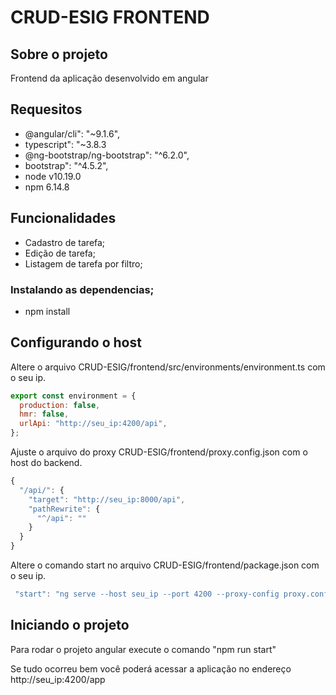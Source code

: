 # CRUD-ESIG FRONTEND

## Sobre o projeto

Frontend da aplicação desenvolvido em angular

## Requesitos

- @angular/cli": "~9.1.6",
- typescript": "~3.8.3
- @ng-bootstrap/ng-bootstrap": "^6.2.0",
- bootstrap": "^4.5.2",
- node v10.19.0
- npm 6.14.8

## Funcionalidades

- Cadastro de tarefa;
- Edição de tarefa;
- Listagem de tarefa por filtro;

### Instalando as dependencias;

- npm install

## Configurando o host

Altere o arquivo CRUD-ESIG/frontend/src/environments/environment.ts com o seu ip.

```js
export const environment = {
  production: false,
  hmr: false,
  urlApi: "http://seu_ip:4200/api",
};
```

Ajuste o arquivo do proxy CRUD-ESIG/frontend/proxy.config.json com o host do backend.

```js
{
  "/api/": {
    "target": "http://seu_ip:8000/api",
    "pathRewrite": {
      "^/api": ""
    }
  }
}
```

Altere o comando start no arquivo CRUD-ESIG/frontend/package.json com o seu ip.

```js
 "start": "ng serve --host seu_ip --port 4200 --proxy-config proxy.config.json --base-href /app/",
```

## Iniciando o projeto

Para rodar o projeto angular execute o comando "npm run start"

Se tudo ocorreu bem você poderá acessar a aplicação no endereço http://seu_ip:4200/app
